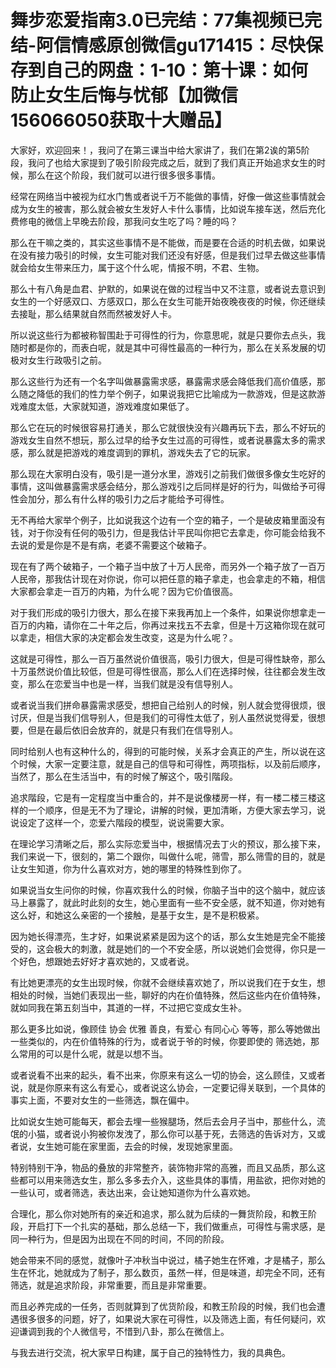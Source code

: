 # 舞步恋爱指南3.0已完结：77集视频已完结-阿信情感原创微信gu171415：尽快保存到自己的网盘：1-10：第十课：如何防止女生后悔与忧郁【加微信156066050获取十大赠品】

大家好，欢迎回来！，我问了在第三课当中给大家讲了，我们在第2诶的第5阶段，我问了也给大家提到了吸引阶段完成之后，就到了我们真正开始追求女生的时候，那么在这个阶段，我们就可以进行很多很多事情。

经常在网络当中被视为红水门售或者说千万不能做的事情，好像一做这些事情就会成为女生的被害，那么就会被女生发好人卡什么事情，比如说车接车送，然后充化费修电的微信上早晚去阶段，那我问女生吃了吗？睡的吗？

那么在干嘛之类的，其实这些事情不是不能做，而是要在合适的时机去做，如果说在没有接力吸引的时候，女生可能对我们还没有好感，但是我们过早去做这些事情就会给女生带来压力，属于这个什么呢，情报不明，不君、生物。

那么十有八角是血君、护默的，如果说在做的过程当中又不注意，或者说去意识到女生的一个好感双口、方感双口，那么在女生可能开始夜晚夜夜的时候，你还继续去接耻，那么结果就自然而然被发好人卡。

所以说这些行为都被称智围赴于可得性的行为，你意思呢，就是只要你去点头，我随时都是你的，而表白呢，就是其中可得性最高的一种行为，那么在关系发展的切极对女生行政吸引之前。

那么这些行为还有一个名字叫做暴露需求感，暴露需求感会降低我们高价值感，那么随之降低的我们的性力举个例子，如果说我把它比喻成为一款游戏，但是这款游戏难度太低，大家就知道，游戏难度如果低了。

那么它在玩的时候很容易打通关，那么它就很快没有兴趣再玩下去，那么不好玩的游戏女生自然不想玩，那么过早的给予女生过高的可得性，或者说暴露太多的需求感，那么就是把游戏的难度调到的罪机，游戏失去了它的玩家。

那么现在大家明白没有，吸引是一道分水里，游戏引之前我们做很多像女生吃好的事情，这叫做暴露需求感会结分，那么游戏引之后同样是好的行为，叫做给予可得性会加分，那么有什么样的吸引力之后才能给予可得性。

无不再给大家举个例子，比如说我这个边有一个空的箱子，一个是破皮箱里面没有钱，对于你没有任何的吸引力，但是我估计平民叫你把它去拿走，你可能会给我不去说的爱是你是不是有病，老婆不需要这个破箱子。

现在有了两个破箱子，一个箱子当中放了十万人民帝，而另外一个箱子放了一百万人民帝，那我估计现在对你说，你可以把任意的箱子拿走，也会拿走的不箱，相信大家都会拿走一百万的内箱，为什么呢？因为它价值很高。

对于我们形成的吸引力很大，那么在接下来我再加上一个条件，如果说你想拿走一百万的内箱，请你在二十年之后，你再过来找五不去拿，但是十万这箱你现在就可以拿走，相信大家的决定都会发生改变，这是为什么呢？。

这就是可得性，那么一百万虽然说价值很高，吸引力很大，但是可得性缺帝，那么十万虽然说价值比较低，但是可得性很高，那么人们在选择时候，往往都会发生改变，那么在恋爱当中也是一样，当我们就是没有信导别人。

或者说当我们拼命暴露需求感受，想把自己给别人的时候，别人就会觉得很烦，很讨厌，但是当我们信导别人，但是我们的可得性太低了，别人虽然说觉得爱，很想要，但是在最后依旧会放弃的，就是只有我们在信导别人。

同时给别人也有这种什么的，得到的可能时候，关系才会真正的产生，所以说在这个时候，大家一定要注意，就是自己的信导和可得性，两项指标，以及前后顺序，当然了，那么在生活当中，有的时候了解这个，吸引階段。

追求階段，它是有一定程度当中重合的，并不是说像楼房一样，有一楼二楼三楼这样的一个顺序，但是无不为了理论，讲解的时候，更加清晰，方便大家去学习，说说设定了这样一个，恋爱六階段的模型，说说需要大家。

在理论学习清晰之后，那么实际恋爱当中，根据情况去丁火的预议，那么接下来，我们来说一下，很刻的，第二个跟你，叫做什么呢，筛雪，那么筛雪的目的，就是让女生知道，你为什么喜欢对方，她的哪里的特殊性到你了。

如果说当女生问你的时候，你喜欢我什么的时候，你脑子当中的这个脑中，就应该马上暴露了，就此时此刻的女生，她心里面有一些不安全感，就不知道，你对她有这么好，和她这么亲密的一个接触，是基于女生，是不是积极紧。

因为她长得漂亮，生才好，如果说紧紧是因为这个的话，那么女生她是完全不能接受的，这会极大的刺激，就是她们的一个不安全感，所以说她们会觉得，你只是一个好色，想跟她去好好才喜欢她的，又或者说。

有比她更漂亮的女生出现时候，你就不会继续喜欢她了，所以说我们在于女生，想相处的时候，当她们表现出一些，聊好的内在价值特殊，然后这些内在价值特殊，就如同我在第五刻当中，其道的一样，不过把它变成女生补。

那么更多比如说，像顾佳 协会 优雅 善良，有爱心 有同心心 等等，那么等她做出一些类似的，内在价值特殊的行为，或者说于爷的时候，你要即使的 筛选她，那么常用的可以是什么呢，就是以想不当。

或者说看不出来的起头，看不出来，你原来有这么一切的协会，这么顾佳，又或者说，就是你原来有这么有爱心，或者说这么协会，一定要记得关联到，一个具体的事实上面，不要对女生的一些筛选，飘在偏中。

比如说女生她可能每天，都会去埋一些猴腿场，然后去会月子当中，那些什么，流氓的小猫，或者说小狗被你发洩了，那么你可以基于死，去筛选的告诉对方，又或者说，女生她可能在家里面，去会的时候，发现她家里面。

特别特别干净，物品的叠放的非常整齐，装饰物非常的高雅，而且又品质，那么这些都可以用来筛选女生，那么多多去介入，这些具体的事情，用盐欲，把你对她的一些认可，或者筛选，表达出来，会让她知道你为什么喜欢她。

合理化，那么你对她所有的亲近和追求，那么就为后续的一舞货阶段，和教王阶段，开启打下一个扎实的基础，那么总结一下，我们做重点，可得性与需求感，是同一种行为，但是因为出现在不同的时间，不同的阶段。

她会带来不同的感觉，就像叶子冲秋当中说过，橘子她生在怀难，才是橘子，那么生在怀北，她就成为了制子，那么数页，虽然一样，但是味道，却完全不同，还有筛选，就是追求阶段，非常重要，而且是非常重要。

而且必养完成的一任务，否则就算到了优货阶段，和教王阶段的时候，我们也会遭遇很多很多的问题，好了，如果说大家在可得性，以及筛选上面，有任何疑问，欢迎谦调到我的个人微信号，不惜到八卦，那么在微信上。

与我去进行交流，祝大家早日构建，属于自己的独特性力，我的具典色。